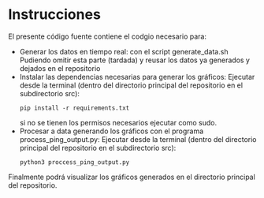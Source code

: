 # Instrucciones 
El presente código fuente contiene el codgio necesario para:
- Generar los datos en tiempo real: con el script generate_data.sh 
    Pudiendo omitir esta parte (tardada) y reusar los datos ya generados y dejados en el repositorio
- Instalar las dependencias necesarias para generar los gráficos: 
    Ejecutar desde la terminal (dentro del directorio principal del repositorio en el subdirectorio src):
    ```
    pip install -r requirements.txt
    ```
    si no se tienen los permisos necesarios ejecutar como sudo.
- Procesar a data generando los gráficos con el programa process_ping_output.py:
    Ejecutar desde la terminal (dentro del directorio principal del repositorio en el subdirectorio src):
    ```
    python3 proccess_ping_output.py
    ```
Finalmente podrá visualizar los gráficos generados en el directorio principal del repositorio.